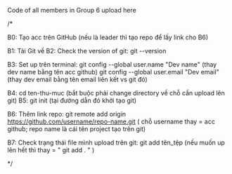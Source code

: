 Code of all members in Group 6 upload here

/*

B0: Tạo acc trên GitHub (nếu là leader thì tạo repo để lấy link cho B6)

B1: Tải Git về
B2: Check the version of git: git --version

B3: Set up trên terminal:
git config --global user.name "Dev name"    (thay dev name bằng tên acc github)
git config --global user.email "Dev email"    (thay dev email bằng tên email liên kết vs git đó)

B4: cd ten-thu-muc (bắt buộc phải change directory về chỗ cần upload lên git)
B5: git init      (tại đường dẫn đó khởi tạo git)

B6: Thêm link repo:
git remote add origin https://github.com/username/repo-name.git
( chỗ username thay = acc github; repo name là cái tên project tạo trên git)

B7: Check trạng thái file mình upload trên git:
git add tên_tệp
(nếu muốn up lên hết thì thay = " git add .  " )


*/

